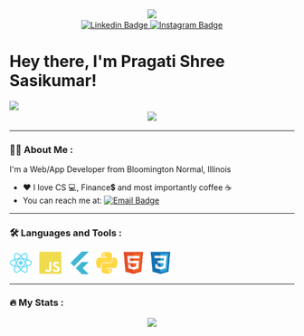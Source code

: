 <div id="header" align="center">
  <img src="https://media.giphy.com/media/u2pmTWUi0MXjyrMaVj/giphy.gif" width="100"/>
</div>
<div id="badges" align="center">
  <a href="https://www.linkedin.com/in/pragati-shree-sasikumar-bb1698291/">
      <img src="https://img.shields.io/badge/LinkedIn-blue?logo=linkedin&logoColor=white&style=for-the-badge" alt="Linkedin Badge"/>
  </a>
  <a href="https://www.instagram.com/pragatishree_sasik/">
      <img src="https://img.shields.io/badge/Instagram-red?logo=instagram&logoColor=white&style=for-the-badge" alt="Instagram Badge"/>
  </a>
</div>
    <h1> Hey there, I'm Pragati Shree Sasikumar!</h1>
    <img src="https://media.giphy.com/media/hvRJCLFzcasrR4ia7z/giphy.gif" width="30px"/>
  </h1>
</div>
<div align="center">
  <img src="https://media.giphy.com/media/dWesBcTLavkZuG35MI/giphy.gif" width="500" height="auto"/>
</div>

---

### 👨‍🦱 About Me :
I'm a Web/App Developer from Bloomington Normal, Illinois
- ❤️ I love CS 💻, Finance💲 and most importantly coffee ☕
- You can reach me at: [![Email Badge](https://img.shields.io/badge/-roshan-blue?style=flat&logo=Gmail&logoColor=white)](mailto:roshan.bellary@gmail.com)

---

### :hammer_and_wrench: Languages and Tools :
<div>
  <img src="https://github.com/devicons/devicon/blob/master/icons/react/react-original.svg" title="React"  width="40" height="40"/> &nbsp;
  <img src="https://github.com/devicons/devicon/blob/master/icons/javascript/javascript-plain.svg" title="Javascript"  width="40" height="40"/> &nbsp;
  <img src="https://github.com/devicons/devicon/blob/master/icons/flutter/flutter-plain.svg" title="Flutter"  width="40" height="40"/>&nbsp;
  <img src="https://github.com/devicons/devicon/blob/master/icons/python/python-plain.svg" title="Python" width="40" height="40"/>&nbsp;
  <img src="https://github.com/devicons/devicon/blob/master/icons/html5/html5-original.svg" title="Html" width="40" height="40"/>&nbsp;
  <img src="https://github.com/devicons/devicon/blob/master/icons/css3/css3-original.svg" title="Css" width="40" height="40"/>&nbsp;
</div>

---

### :fire: My Stats :

<div align="center">
  <img src="http://github-readme-streak-stats.herokuapp.com?user=roshanbellary&theme=dark&background=000000"/>
</div>
<!--
